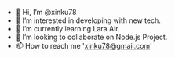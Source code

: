 - 👋 Hi, I’m @xinku78
- 👀 I’m interested in developing with new tech.
- 🌱 I’m currently learning Lara Air.
- 💞️ I’m looking to collaborate on Node.js Project.
- 📫 How to reach me 'xinku78@gmail.com'

